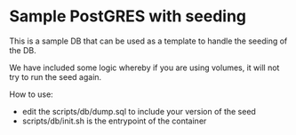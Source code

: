 # Sample PostGRES with seeding

This is a sample DB that can be used as a template to handle the seeding of the DB.

We have included some logic whereby if you are using volumes, it will not try to run the seed again.

How to use:
- edit the scripts/db/dump.sql to include your version of the seed
- scripts/db/init.sh is the entrypoint of the container